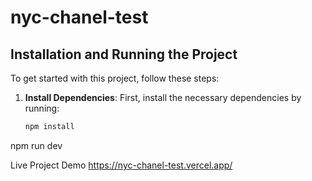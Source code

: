 # nyc-chanel-test

## Installation and Running the Project

To get started with this project, follow these steps:

1. **Install Dependencies**: First, install the necessary dependencies by running:

   ```bash
   npm install
   ```

npm run dev

Live Project Demo
https://nyc-chanel-test.vercel.app/
